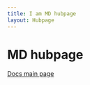```yaml
---
title: I am MD hubpage
layout: Hubpage
---
```


# MD hubpage

[Docs main page](https://docs.microsoft.com/en-us/)